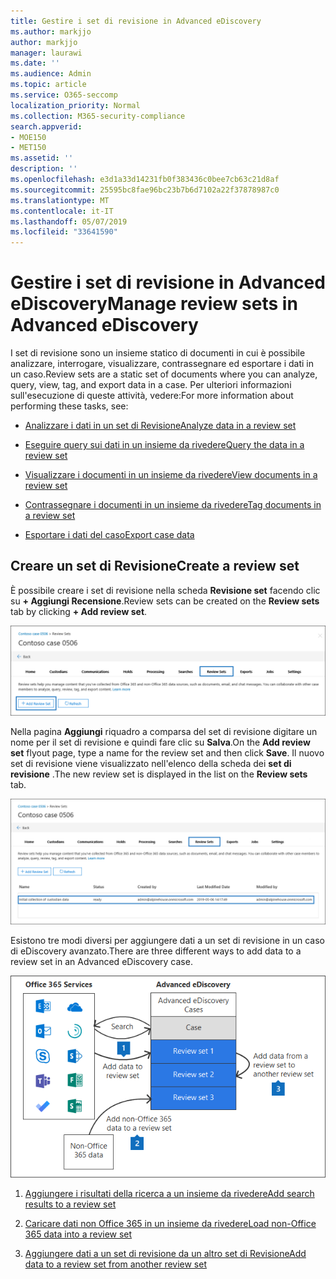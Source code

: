 ```yaml
---
title: Gestire i set di revisione in Advanced eDiscovery
ms.author: markjjo
author: markjjo
manager: laurawi
ms.date: ''
ms.audience: Admin
ms.topic: article
ms.service: O365-seccomp
localization_priority: Normal
ms.collection: M365-security-compliance
search.appverid:
- MOE150
- MET150
ms.assetid: ''
description: ''
ms.openlocfilehash: e3d1a33d14231fb0f383436c0bee7cb63c21d8af
ms.sourcegitcommit: 25595bc8fae96bc23b7b6d7102a22f37878987c0
ms.translationtype: MT
ms.contentlocale: it-IT
ms.lasthandoff: 05/07/2019
ms.locfileid: "33641590"
---
```

# <a name="manage-review-sets-in-advanced-ediscovery"></a><span data-ttu-id="1fee3-102">Gestire i set di revisione in Advanced eDiscovery</span><span class="sxs-lookup"><span data-stu-id="1fee3-102">Manage review sets in Advanced eDiscovery</span></span>

<span data-ttu-id="1fee3-103">I set di revisione sono un insieme statico di documenti in cui è possibile analizzare, interrogare, visualizzare, contrassegnare ed esportare i dati in un caso.</span><span class="sxs-lookup"><span data-stu-id="1fee3-103">Review sets are a static set of documents where you can analyze, query, view, tag, and export data in a case.</span></span> <span data-ttu-id="1fee3-104">Per ulteriori informazioni sull'esecuzione di queste attività, vedere:</span><span class="sxs-lookup"><span data-stu-id="1fee3-104">For more information about performing these tasks, see:</span></span>

- [<span data-ttu-id="1fee3-105">Analizzare i dati in un set di Revisione</span><span class="sxs-lookup"><span data-stu-id="1fee3-105">Analyze data in a review set</span></span>](analyzing-data-in-review-set.md)

- [<span data-ttu-id="1fee3-106">Eseguire query sui dati in un insieme da rivedere</span><span class="sxs-lookup"><span data-stu-id="1fee3-106">Query the data in a review set</span></span>](review-set-search.md)

- [<span data-ttu-id="1fee3-107">Visualizzare i documenti in un insieme da rivedere</span><span class="sxs-lookup"><span data-stu-id="1fee3-107">View documents in a review set</span></span>](view-documents-in-review-set.md)

- [<span data-ttu-id="1fee3-108">Contrassegnare i documenti in un insieme da rivedere</span><span class="sxs-lookup"><span data-stu-id="1fee3-108">Tag documents in a review set</span></span>](tagging-documents.md)

- [<span data-ttu-id="1fee3-109">Esportare i dati del caso</span><span class="sxs-lookup"><span data-stu-id="1fee3-109">Export case data</span></span>](exporting-data-ediscover20.md)

## <a name="create-a-review-set"></a><span data-ttu-id="1fee3-110">Creare un set di Revisione</span><span class="sxs-lookup"><span data-stu-id="1fee3-110">Create a review set</span></span>

<span data-ttu-id="1fee3-111">È possibile creare i set di revisione nella scheda **Revisione set** facendo clic su **+ Aggiungi Recensione**.</span><span class="sxs-lookup"><span data-stu-id="1fee3-111">Review sets can be created on the **Review sets** tab by clicking **+ Add review set**.</span></span>

![Aggiungere un set di Revisione](../media/f45c51d9-585d-47d1-b7fb-0288715e0b6a.png)

<span data-ttu-id="1fee3-113">Nella pagina **Aggiungi** riquadro a comparsa del set di revisione digitare un nome per il set di revisione e quindi fare clic su **Salva**.</span><span class="sxs-lookup"><span data-stu-id="1fee3-113">On the **Add review set** flyout page, type a name for the review set and then click **Save**.</span></span>  <span data-ttu-id="1fee3-114">Il nuovo set di revisione viene visualizzato nell'elenco della scheda dei **set di revisione** .</span><span class="sxs-lookup"><span data-stu-id="1fee3-114">The new review set is displayed in the list on the **Review sets** tab.</span></span>

![Nuovo set di revisione elencato nella scheda set di Revisione](../media/AeDnewreviewset.png)

<span data-ttu-id="1fee3-116">Esistono tre modi diversi per aggiungere dati a un set di revisione in un caso di eDiscovery avanzato.</span><span class="sxs-lookup"><span data-stu-id="1fee3-116">There are three different ways to add data to a review set in an Advanced eDiscovery case.</span></span>

![Tre modi per aggiungere a un set di Revisione](../media/1f1f4efd-c03b-4255-bc3d-df358e56549c.png)

1. [<span data-ttu-id="1fee3-118">Aggiungere i risultati della ricerca a un insieme da rivedere</span><span class="sxs-lookup"><span data-stu-id="1fee3-118">Add search results to a review set</span></span>](add-data-to-review-set.md)

2. [<span data-ttu-id="1fee3-119">Caricare dati non Office 365 in un insieme da rivedere</span><span class="sxs-lookup"><span data-stu-id="1fee3-119">Load non-Office 365 data into a review set</span></span>](load-non-office365-data.md)

3. [<span data-ttu-id="1fee3-120">Aggiungere dati a un set di revisione da un altro set di Revisione</span><span class="sxs-lookup"><span data-stu-id="1fee3-120">Add data to a review set from another review set</span></span>](add-data-to-review-set-from-another-review-set.md)